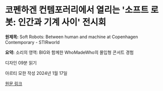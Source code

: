 # 코펜하겐 컨템포러리에서 열리는 '소프트 로봇: 인간과 기계 사이' 전시회

**원제목:** Soft Robots: Between human and machine at Copenhagen Contemporary - STIRworld

**요약:** 소리의 영역: BIG와 함께한 WhoMadeWho의 몰입형 콘서트 경험

디자인 09분 읽기

아르티 모한 작성 2024년 1월 17일

[원문 링크](https://www.stirworld.com/see-features-soft-robots-between-human-and-machine-at-copenhagen-contemporary)
